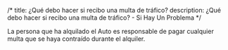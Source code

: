 /*
title: ¿Qué debo hacer si recibo una multa de tráfico?
description: ¿Qué debo hacer si recibo una multa de tráfico? - Si Hay Un Problema
*/

La persona que ha alquilado el Auto es responsable de pagar cualquier multa que se haya contraído durante el alquiler.